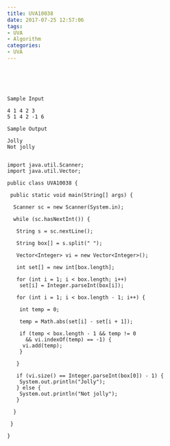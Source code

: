 ```yaml
---
title: UVA10038
date: 2017-07-25 12:57:06
tags:
- UVA
- Algorithm
categories:
- UVA
---
```




 <br /> <br /> <br />

<!-- more -->

	Sample Input

	4 1 4 2 3
	5 1 4 2 -1 6
	
	Sample Output

	Jolly
	Not jolly
	
	
	import java.util.Scanner;
	import java.util.Vector;

	public class UVA10038 {

	 public static void main(String[] args) {

	  Scanner sc = new Scanner(System.in);

	  while (sc.hasNextInt()) {

	   String s = sc.nextLine();

	   String box[] = s.split(" ");

	   Vector<Integer> vi = new Vector<Integer>();

	   int set[] = new int[box.length];

	   for (int i = 1; i < box.length; i++)
		set[i] = Integer.parseInt(box[i]);

	   for (int i = 1; i < box.length - 1; i++) {

		int temp = 0;

		temp = Math.abs(set[i] - set[i + 1]);

		if (temp < box.length - 1 && temp != 0
		  && vi.indexOf(temp) == -1) {
		 vi.add(temp);
		}

	   }

	   if (vi.size() == Integer.parseInt(box[0]) - 1) {
		System.out.println("Jolly");
	   } else {
		System.out.println("Not jolly");
	   }

	  }

	 }

	}
</br>